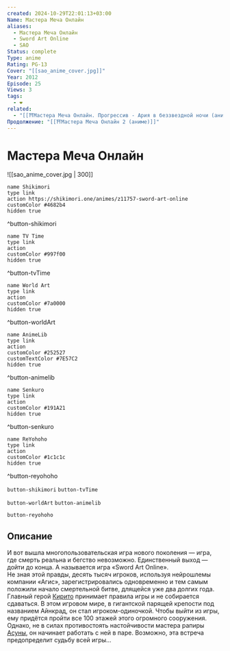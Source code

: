 ```yaml
---
created: 2024-10-29T22:01:13+03:00
Name: Мастера Меча Онлайн
aliases:
  - Мастера Меча Онлайн
  - Sword Art Online
  - SAO
Status: complete
Type: anime
Rating: PG-13
Cover: "[[sao_anime_cover.jpg]]"
Year: 2012
Episode: 25
Views: 3
tags:
  - ❤
related:
  - "[[⛩️Мастера Меча Онлайн. Прогрессив - Ария в беззвездной ночи (аниме фильм)]]"
Продолжение: "[[⛩️Мастера Меча Онлайн 2 (аниме)]]"
---
```


# Мастера Меча Онлайн

![[sao_anime_cover.jpg | 300]]

```button
name Shikimori
type link
action https://shikimori.one/animes/z11757-sword-art-online
customColor #4682b4
hidden true
```
^button-shikimori

```button
name TV Time
type link
action 
customColor #997f00
hidden true
```
^button-tvTime

```button
name World Art
type link
action 
customColor #7a0000
hidden true
```
^button-worldArt

```button
name AnimeLib
type link
action 
customColor #252527
customTextColor #7E57C2
hidden true
```
^button-animelib

```button
name Senkuro
type link
action 
customColor #191A21
hidden true
```
^button-senkuro

```button
name ReYohoho
type link
action 
customColor #1c1c1c
hidden true
```
^button-reyohoho



`button-shikimori` `button-tvTime`

`button-worldArt` `button-animelib`

`button-reyohoho`

## Описание

И вот вышла многопользовательская игра нового поколения — игра, где смерть реальна и бегство невозможно. Единственный выход — дойти до конца. А называется игра «Sword Art Online».  
Не зная этой правды, десять тысяч игроков, используя нейрошлемы компании «Агис», зарегистрировались одновременно и тем самым положили начало смертельной битве, длящейся уже два долгих года.  
Главный герой [Кирито](https://shikimori.one/characters/36765-kazuto-kirigaya) принимает правила игры и не собирается сдаваться. В этом игровом мире, в гигантской парящей крепости под названием Айнкрад, он стал игроком-одиночкой. Чтобы выйти из игры, ему придётся пройти все 100 этажей этого огромного сооружения. Однако, не в силах противостоять настойчивости мастера рапиры [Асуны](https://shikimori.one/characters/36828-asuna-yuuki), он начинает работать с ней в паре. Возможно, эта встреча предопределит судьбу всей игры...
